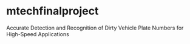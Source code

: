 # mtechfinalproject
Accurate Detection and Recognition of Dirty Vehicle Plate Numbers for High-Speed Applications
